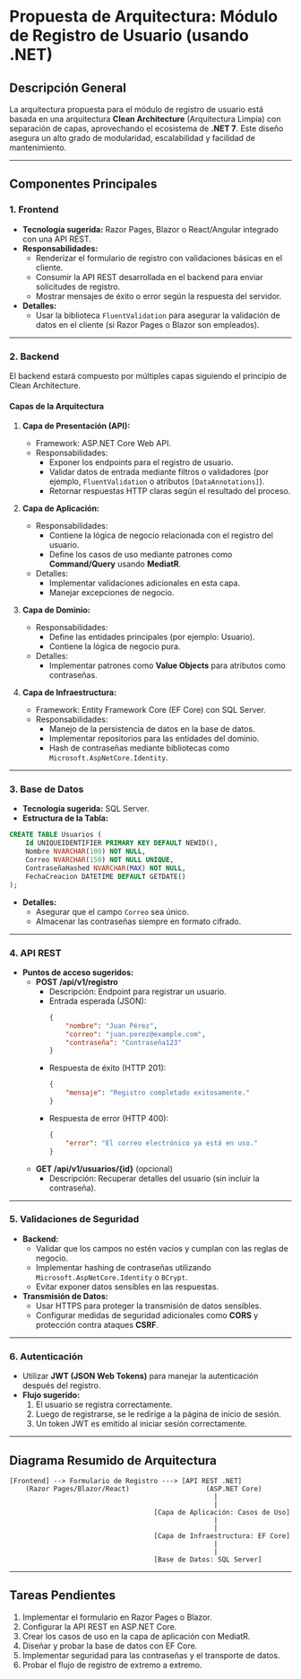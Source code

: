 # Propuesta de Arquitectura: Módulo de Registro de Usuario (usando .NET)

## Descripción General
La arquitectura propuesta para el módulo de registro de usuario está basada en una arquitectura **Clean Architecture** (Arquitectura Limpia) con separación de capas, aprovechando el ecosistema de **.NET 7**. Este diseño asegura un alto grado de modularidad, escalabilidad y facilidad de mantenimiento.

---

## Componentes Principales

### 1. **Frontend**
- **Tecnología sugerida:** Razor Pages, Blazor o React/Angular integrado con una API REST.
- **Responsabilidades:**
  - Renderizar el formulario de registro con validaciones básicas en el cliente.
  - Consumir la API REST desarrollada en el backend para enviar solicitudes de registro.
  - Mostrar mensajes de éxito o error según la respuesta del servidor.
- **Detalles:**
  - Usar la biblioteca `FluentValidation` para asegurar la validación de datos en el cliente (si Razor Pages o Blazor son empleados).

---

### 2. **Backend**
El backend estará compuesto por múltiples capas siguiendo el principio de Clean Architecture.

#### **Capas de la Arquitectura**
1. **Capa de Presentación (API):**
   - Framework: ASP.NET Core Web API.
   - Responsabilidades:
     - Exponer los endpoints para el registro de usuario.
     - Validar datos de entrada mediante filtros o validadores (por ejemplo, `FluentValidation` o atributos `[DataAnnotations]`).
     - Retornar respuestas HTTP claras según el resultado del proceso.

2. **Capa de Aplicación:**
   - Responsabilidades:
     - Contiene la lógica de negocio relacionada con el registro del usuario.
     - Define los casos de uso mediante patrones como **Command/Query** usando **MediatR**.
   - Detalles:
     - Implementar validaciones adicionales en esta capa.
     - Manejar excepciones de negocio.

3. **Capa de Dominio:**
   - Responsabilidades:
     - Define las entidades principales (por ejemplo: Usuario).
     - Contiene la lógica de negocio pura.
   - Detalles:
     - Implementar patrones como **Value Objects** para atributos como contraseñas.

4. **Capa de Infraestructura:**
   - Framework: Entity Framework Core (EF Core) con SQL Server.
   - Responsabilidades:
     - Manejo de la persistencia de datos en la base de datos.
     - Implementar repositorios para las entidades del dominio.
     - Hash de contraseñas mediante bibliotecas como `Microsoft.AspNetCore.Identity`.

---

### 3. **Base de Datos**
- **Tecnología sugerida:** SQL Server.
- **Estructura de la Tabla:**
```sql
CREATE TABLE Usuarios (
    Id UNIQUEIDENTIFIER PRIMARY KEY DEFAULT NEWID(),
    Nombre NVARCHAR(100) NOT NULL,
    Correo NVARCHAR(150) NOT NULL UNIQUE,
    ContraseñaHashed NVARCHAR(MAX) NOT NULL,
    FechaCreacion DATETIME DEFAULT GETDATE()
);
```
- **Detalles:**
  - Asegurar que el campo `Correo` sea único.
  - Almacenar las contraseñas siempre en formato cifrado.

---

### 4. **API REST**
- **Puntos de acceso sugeridos:**
  - **POST /api/v1/registro**
    - Descripción: Endpoint para registrar un usuario.
    - Entrada esperada (JSON):
      ```json
      {
          "nombre": "Juan Pérez",
          "correo": "juan.perez@example.com",
          "contraseña": "Contraseña123"
      }
      ```
    - Respuesta de éxito (HTTP 201):
      ```json
      {
          "mensaje": "Registro completado exitosamente."
      }
      ```
    - Respuesta de error (HTTP 400):
      ```json
      {
          "error": "El correo electrónico ya está en uso."
      }
      ```
  - **GET /api/v1/usuarios/{id}** (opcional)
    - Descripción: Recuperar detalles del usuario (sin incluir la contraseña).

---

### 5. **Validaciones de Seguridad**
- **Backend:**
  - Validar que los campos no estén vacíos y cumplan con las reglas de negocio.
  - Implementar hashing de contraseñas utilizando `Microsoft.AspNetCore.Identity` o `BCrypt`.
  - Evitar exponer datos sensibles en las respuestas.
- **Transmisión de Datos:**
  - Usar HTTPS para proteger la transmisión de datos sensibles.
  - Configurar medidas de seguridad adicionales como **CORS** y protección contra ataques **CSRF**.

---

### 6. **Autenticación**
- Utilizar **JWT (JSON Web Tokens)** para manejar la autenticación después del registro.
- **Flujo sugerido:**
  1. El usuario se registra correctamente.
  2. Luego de registrarse, se le redirige a la página de inicio de sesión.
  3. Un token JWT es emitido al iniciar sesión correctamente.

---

## Diagrama Resumido de Arquitectura

```plaintext
[Frontend] --> Formulario de Registro ---> [API REST .NET]
    (Razor Pages/Blazor/React)                   (ASP.NET Core)
                                                   |
                                                   |
                                    [Capa de Aplicación: Casos de Uso]
                                                   |
                                                   |
                                    [Capa de Infraestructura: EF Core]
                                                   |
                                                   |
                                    [Base de Datos: SQL Server]
```

---

## Tareas Pendientes
1. Implementar el formulario en Razor Pages o Blazor.
2. Configurar la API REST en ASP.NET Core.
3. Crear los casos de uso en la capa de aplicación con MediatR.
4. Diseñar y probar la base de datos con EF Core.
5. Implementar seguridad para las contraseñas y el transporte de datos.
6. Probar el flujo de registro de extremo a extremo.